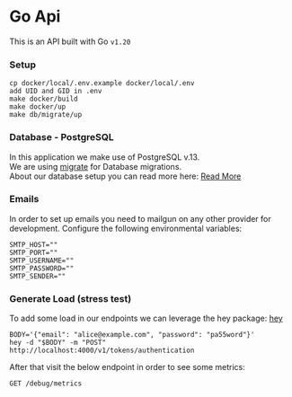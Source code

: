 # Go Api
This is an API built with Go <code>v1.20</code>

### Setup
```
cp docker/local/.env.example docker/local/.env
add UID and GID in .env
make docker/build
make docker/up
make db/migrate/up
```
### Database - PostgreSQL
In this application we make use of PostgreSQL v.13.<br/>
We are using [migrate](https://github.com/golang-migrate/migrate) for Database migrations.<br/>
About our database setup you can read more here:
[Read More](./docs/postgreSQL.md)

### Emails
In order to set up  emails you need to mailgun on any other provider for development.
Configure the following environmental variables:
```
SMTP_HOST=""
SMTP_PORT=""
SMTP_USERNAME=""
SMTP_PASSWORD=""
SMTP_SENDER=""
```
### Generate Load (stress test)
To add some load in our endpoints we can leverage the hey package:
[hey](https://github.com/rakyll/hey)

```
BODY='{"email": "alice@example.com", "password": "pa55word"}'
hey -d "$BODY" -m "POST" http://localhost:4000/v1/tokens/authentication
```
After that visit the below endpoint in order to see some metrics:
```
GET /debug/metrics
```
